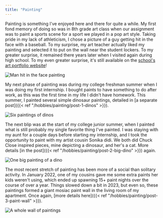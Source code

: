 ```yaml
---
title: "Painting"
---
```


Painting is something I've enjoyed here and there for quite a while. My first fond memory of doing so was in 8th grade art class when our assignment was to paint a sports scene for a sport we played in a pop art style. Taking pride in my lack of athleticism, I chose a picture of a guy getting hit in the face with a baseball. To my surprise, my art teacher actually liked my painting and selected it to put on the wall near the student lockers. To my greater surprise, it remained there years later when I visited again during high school. To my even greater surprise, it's still available on the [school's art portfolio website](https://www.artsonia.com/museum/art.asp?id=13942099)!

![Man hit in the face painting](/painting/ball.jpg)

My next phase of painting was during my college freshman summer when I was doing my first internship. I bought paints to have something to do after work, as this was the first time in my life I didn't have homework. This summer, I painted several simple dinosaur paintings, detailed in [a separate post]({{< ref "/hobbies/painting/post-1-dinos" >}}).

![Six paintings of dinos](/painting/dinos.jpg)

The next blip was at the start of my college junior summer, when I painted what is still probably my single favorite thing I've painted. I was staying with my aunt for a couple days before starting my internship, and I took the opportunity to paint with my artist cousin Sonika didi. We both did Chuck Close inspired pieces, mine depicting a dinosaur, and her's a cat. More details [in the post]({{< ref "/hobbies/painting/post-2-big-dino" >}}) again.

![One big painting of a dino](/painting/big_dino.jpg)

The most recent stretch of painting has been more of a social than solitary activity. In January 2022, one of my cousins gave me some extra paints her kids weren't using, which ended up spawning 15+ paint nights over the course of over a year. Things slowed down a bit in 2023, but even so, these paintings formed a giant mosiac paint wall in the living room of my apartment. Once again, [more details here]({{< ref "/hobbies/painting/post-3-paint-wall" >}}).

![A whole wall of paintings](/painting/paint_wall.jpg)
